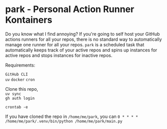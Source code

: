 # park - Personal Action Runner Kontainers  

Do you know what I find annoying? If you're going to self host your GitHub actions runners for all your repos,
there is no standard way to automatically manage one runner for all your repos.
`park` is a scheduled task that automatically keeps track of your active repos and spins up instances for active repos
and stops instances for inactive repos.

Requirements:  

`GitHub CLI`  
`uv`
`docker`
`cron`

Clone this repo,  
`uv sync`  
`gh auth login`  

`crontab -e`

If you have cloned the repo in `/home/me/park`, you can 
`0 * * * * /home/me/park/.venv/bin/python /home/me/park/main.py`

